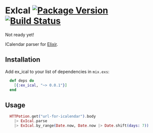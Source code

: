 # ExIcal [![Package Version](https://img.shields.io/hexpm/v/ex_ical.svg)](https://hex.pm/packages/ex_ical) [![Build Status](https://travis-ci.org/fazibear/ex_ical.svg?branch=master)](https://travis-ci.org/fazibear/ex_ical)

Not ready yet!

ICalendar parser for [Elixir](http://elixir-lang.org).

## Installation

Add ex_ical to your list of dependencies in `mix.exs`:

```elixir
  def deps do
    [{:ex_ical, "~> 0.0.1"}]
  end
```

## Usage

```elixir
  HTTPotion.get("url-for-icalendar").body
    |> ExIcal.parse
    |> ExIcal.by_range(Date.now, Date.now |> Date.shift(days: 7))
```
